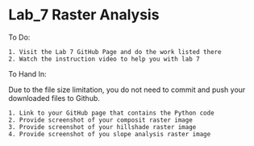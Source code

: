 # Lab_7 Raster Analysis

To Do:

    1. Visit the Lab 7 GitHub Page and do the work listed there
    2. Watch the instruction video to help you with lab 7

To Hand In:

Due to the file size limitation, you do not need to commit and push your downloaded files to Github.

    1. Link to your GitHub page that contains the Python code 
    2. Provide screenshot of your composit raster image 
    3. Provide screenshot of your hillshade raster image 
    4. Provide screenshot of you slope analysis raster image 